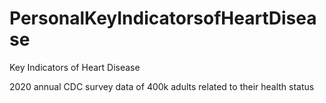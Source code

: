 # PersonalKeyIndicatorsofHeartDisease
Key Indicators of Heart Disease 

2020 annual CDC survey data of 400k adults related to their health status
